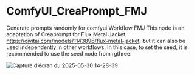 # ComfyUI_CreaPrompt_FMJ
Generate prompts randomly for comfyui Workflow FMJ
This node is an adaptation of Creaprompt for Flux Metal Jacket https://civitai.com/models/1143896/flux-metal-jacket, but it can also be used independently in other workflows. In this case, to set the seed, it is recommended to use the seed node from rgthree.

![Capture d’écran du 2025-05-30 14-28-39](https://github.com/user-attachments/assets/13cb2e59-600b-4513-abd5-bf52c2e7868e)

